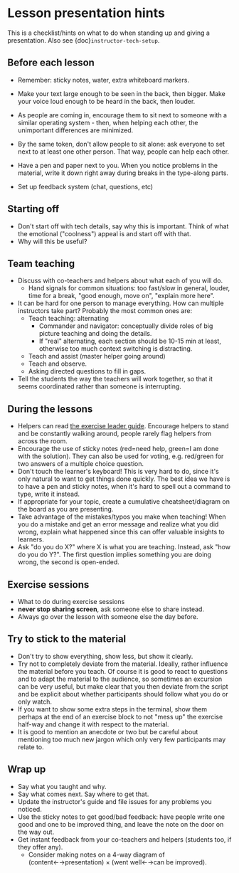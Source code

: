 # Lesson presentation hints

This is a checklist/hints on what to do when standing up and giving a
presentation.  Also see {doc}`instructor-tech-setup`.


## Before each lesson

- Remember: sticky notes, water, extra whiteboard markers.

- Make your text large enough to be seen in the back, then bigger.
  Make your voice loud enough to be heard in the back, then louder.

- As people are coming in, encourage them to sit next to someone with
  a similar operating system - then, when helping each other, the
  unimportant differences are minimized.

- By the same token, don't allow people to sit alone: ask everyone to
  set next to at least one other person.  That way, people can help
  each other.

- Have a pen and paper next to you.  When you notice problems in the
  material, write it down right away during breaks in the type-along
  parts.

- Set up feedback system (chat, questions, etc)




## Starting off

- Don't start off with tech details, say why this is important.  Think
  of what the emotional ("coolness") appeal is and start off with
  that.
- Why will this be useful?


## Team teaching

- Discuss with co-teachers and helpers about what each of you will do.
  - Hand signals for common situations: too fast/slow in general,
    louder, time for a break, "good enough, move on", "explain more
    here".
- It can be hard for one person to manage everything.  How can
  multiple instructors take part?  Probably the most common ones are:
  - Teach teaching: alternating
    - Commander and navigator: conceptually divide roles of big
      picture teaching and doing the details.
	- If "real" alternating, each section should be 10-15 min at
      least, otherwise too much context switching is distracting.
  - Teach and assist (master helper going around)
  - Teach and observe.
  - Asking directed questions to fill in gaps.
- Tell the students the way the teachers will work together, so that
  it seems coordinated rather than someone is interrupting.


## During the lessons

- Helpers can read [the exercise leader guide](exercise-leaders.md).
  Encourage helpers to stand and be
  constantly walking around, people rarely flag helpers from across
  the room.
- Encourage the use of sticky notes (red=need help, green=I am done with the
  solution). They can also be used for voting, e.g. red/green for two
  answers of a multiple choice question.
- Don't touch the learner's keyboard!  This is very hard to do, since
  it's only natural to want to get things done quickly.  The best idea
  we have is to have a pen and sticky notes, when it's hard to spell
  out a command to type, write it instead.
- If appropriate for your topic, create a cumulative
  cheatsheet/diagram on the board as you are presenting.
- Take advantage of the mistakes/typos you make when teaching!
  When you do a mistake and get an error message and realize what you did wrong,
  explain what happened since this can offer valuable insights to learners.
- Ask "do you do X?" where X is what you are teaching.  Instead, ask
  "how do you do Y?".  The first question implies something you are
  doing wrong, the second is open-ended.

## Exercise sessions

- What to do during exercise sessions
- **never stop sharing screen**, ask someone else to share instead.
- Always go over the lesson with someone else the day before.


## Try to stick to the material

- Don't try to show everything, show less, but show it clearly.
- Try not to completely deviate from the material. Ideally, rather influence the material before you teach.
  Of course it is good to react to questions and to adapt the material to the audience, so sometimes an excursion can be very useful,
  but make clear that you then deviate from the script
  and be explicit about whether participants should follow what you do or only watch.
- If you want to show some extra steps in the terminal, show them perhaps at the end of an exercise block to not
  "mess up" the exercise half-way and change it with respect to the material.
- It is good to mention an anecdote or two but be careful about mentioning too much new jargon which
  only very few participants may relate to.


## Wrap up

- Say what you taught and why.
- Say what comes next.  Say where to get that.
- Update the instructor's guide and file issues for any problems you
  noticed.
- Use the sticky notes to get good/bad feedback: have people write one
  good and one to be improved thing, and leave the note on the door on
  the way out.
- Get instant feedback from your co-teachers and helpers (students
  too, if they offer any).
  - Consider making notes on a 4-way diagram of
    (content←→presentation) × (went well←→can be improved).
